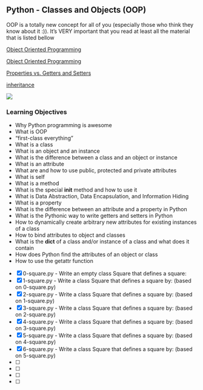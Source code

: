 ## Python - Classes and Objects (OOP)

OOP is a totally new concept for all of you (especially those who think they know about it :)). It’s VERY important that you read at least all the material that is listed bellow

[Object Oriented Programming](https://python.swaroopch.com/oop.html)

[Object Oriented Programming](https://python-course.eu/oop/object-oriented-programming.php)

[Properties vs. Getters and Setters](https://python-course.eu/oop/properties-vs-getters-and-setters.php)

[inheritance](https://www.youtube.com/watch?v=W9SViazIH00)

![](https://python-course.eu/images/oop/private_property_no_trespassing_200w.webp)

### Learning Objectives
- Why Python programming is awesome
- What is OOP
- “first-class everything”
- What is a class
- What is an object and an instance
- What is the difference between a class and an object or instance
- What is an attribute
- What are and how to use public, protected and private attributes
- What is self
- What is a method
- What is the special __init__ method and how to use it
- What is Data Abstraction, Data Encapsulation, and Information Hiding
- What is a property
- What is the difference between an attribute and a property in Python
- What is the Pythonic way to write getters and setters in Python
- How to dynamically create arbitrary new attributes for existing instances of a class
- How to bind attributes to object and classes
- What is the __dict__ of a class and/or instance of a class and what does it contain
- How does Python find the attributes of an object or class
- How to use the getattr function

- [x] 0-square.py - Write an empty class Square that defines a square:
- [x] 1-square.py - Write a class Square that defines a square by: (based on 0-square.py)
- [x] 2-square.py - Write a class Square that defines a square by: (based on 1-square.py)
- [x] 3-square.py - Write a class Square that defines a square by: (based on 2-square.py)
- [x] 4-square.py - Write a class Square that defines a square by: (based on 3-square.py)
- [x] 5-square.py - Write a class Square that defines a square by: (based on 4-square.py)
- [x] 6-square.py - Write a class Square that defines a square by: (based on 5-square.py)
- [ ]
- [ ]
- [ ]
- [ ]


